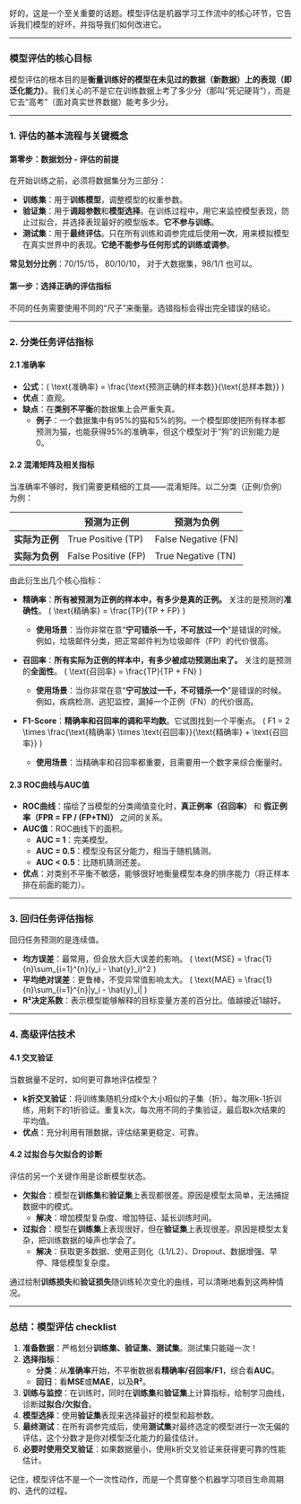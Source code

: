好的，这是一个至关重要的话题。模型评估是机器学习工作流中的核心环节，它告诉我们模型的好坏，并指导我们如何改进它。

---

### 模型评估的核心目标

模型评估的根本目的是**衡量训练好的模型在未见过的数据（新数据）上的表现（即泛化能力）**。我们关心的不是它在训练数据上考了多少分（那叫“死记硬背”），而是它去“高考”（面对真实世界数据）能考多少分。

---

### 1. 评估的基本流程与关键概念

#### 第零步：数据划分 - 评估的前提
在开始训练之前，必须将数据集分为三部分：
- **训练集**：用于**训练模型**，调整模型的权重参数。
- **验证集**：用于**调超参数**和**模型选择**。在训练过程中，用它来监控模型表现，防止过拟合，并选择表现最好的模型版本。**它不参与训练**。
- **测试集**：用于**最终评估**。只在所有训练和调参完成后使用**一次**，用来模拟模型在真实世界中的表现。**它绝不能参与任何形式的训练或调参**。

**常见划分比例**：70/15/15， 80/10/10， 对于大数据集，98/1/1 也可以。

#### 第一步：选择正确的评估指标
不同的任务需要使用不同的“尺子”来衡量。选错指标会得出完全错误的结论。

---

### 2. 分类任务评估指标

#### 2.1 准确率
- **公式**：\( \text{准确率} = \frac{\text{预测正确的样本数}}{\text{总样本数}} \)
- **优点**：直观。
- **缺点**：在**类别不平衡**的数据集上会严重失真。
    - **例子**：一个数据集中有95%的猫和5%的狗。一个模型即使把所有样本都预测为猫，也能获得95%的准确率，但这个模型对于“狗”的识别能力是0。

#### 2.2 混淆矩阵及相关指标
当准确率不够时，我们需要更精细的工具——混淆矩阵。以二分类（正例/负例）为例：

|                  | **预测为正例** | **预测为负例** |
| ---------------- | -------------- | -------------- |
| **实际为正例**   | True Positive (TP) | False Negative (FN) |
| **实际为负例**   | False Positive (FP) | True Negative (TN) |

由此衍生出几个核心指标：

- **精确率**：**所有被预测为正例的样本中，有多少是真的正例。** 关注的是预测的**准确性**。
  \( \text{精确率} = \frac{TP}{TP + FP} \)
  - **使用场景**：当你非常在意“**宁可错杀一千，不可放过一个**”是错误的时候。例如，垃圾邮件分类，把正常邮件判为垃圾邮件（FP）的代价很高。

- **召回率**：**所有实际为正例的样本中，有多少被成功预测出来了。** 关注的是预测的**全面性**。
  \( \text{召回率} = \frac{TP}{TP + FN} \)
  - **使用场景**：当你非常在意“**宁可放过一千，不可错杀一个**”是错误的时候。例如，疾病检测、逃犯监控，漏掉一个正例（FN）的代价很高。

- **F1-Score**：**精确率和召回率的调和平均数**。它试图找到一个平衡点。
  \( F1 = 2 \times \frac{\text{精确率} \times \text{召回率}}{\text{精确率} + \text{召回率}} \)
  - **使用场景**：当精确率和召回率都重要，且需要用一个数字来综合衡量时。

#### 2.3 ROC曲线与AUC值
- **ROC曲线**：描绘了当模型的分类阈值变化时，**真正例率（召回率）** 和 **假正例率（FPR = FP / (FP+TN)）** 之间的关系。
- **AUC值**：ROC曲线下的面积。
  - **AUC = 1**：完美模型。
  - **AUC = 0.5**：模型没有区分能力，相当于随机猜测。
  - **AUC < 0.5**：比随机猜测还差。
- **优点**：对类别不平衡不敏感，能够很好地衡量模型本身的排序能力（将正样本排在前面的能力）。

---

### 3. 回归任务评估指标

回归任务预测的是连续值。

- **均方误差**：最常用，但会放大巨大误差的影响。
  \( \text{MSE} = \frac{1}{n}\sum_{i=1}^{n}(y_i - \hat{y}_i)^2 \)
- **平均绝对误差**：更鲁棒，不受异常值影响太大。
  \( \text{MAE} = \frac{1}{n}\sum_{i=1}^{n}|y_i - \hat{y}_i| \)
- **R²决定系数**：表示模型能够解释的目标变量方差的百分比。值越接近1越好。

---

### 4. 高级评估技术

#### 4.1 交叉验证
当数据量不足时，如何更可靠地评估模型？
- **k折交叉验证**：将训练集随机分成k个大小相似的子集（折）。每次用k-1折训练，用剩下的1折验证。重复k次，每次用不同的子集验证，最后取k次结果的平均值。
- **优点**：充分利用有限数据，评估结果更稳定、可靠。



#### 4.2 过拟合与欠拟合的诊断
评估的另一个关键作用是诊断模型状态。
- **欠拟合**：模型在**训练集**和**验证集**上表现都很差。原因是模型太简单，无法捕捉数据中的模式。
  - **解决**：增加模型复杂度、增加特征、延长训练时间。
- **过拟合**：模型在**训练集**上表现很好，但在**验证集**上表现很差。原因是模型太复杂，把训练数据的噪声也学会了。
  - **解决**：获取更多数据、使用正则化（L1/L2）、Dropout、数据增强、早停、降低模型复杂度。

通过绘制**训练损失**和**验证损失**随训练轮次变化的曲线，可以清晰地看到这两种情况。


---

### 总结：模型评估 checklist

1.  **准备数据**：严格划分**训练集、验证集、测试集**。测试集只能碰一次！
2.  **选择指标**：
    - **分类**：从**准确率**开始，不平衡数据看**精确率/召回率/F1**，综合看**AUC**。
    - **回归**：看**MSE**或**MAE**，以及**R²**。
3.  **训练与监控**：在训练时，同时在**训练集**和**验证集**上计算指标，绘制学习曲线，诊断**过拟合/欠拟合**。
4.  **模型选择**：使用**验证集**表现来选择最好的模型和超参数。
5.  **最终测试**：在所有调参完成后，使用**测试集**对最终选定的模型进行一次无偏的评估，这个分数才是你对模型泛化能力的最佳估计。
6.  **必要时使用交叉验证**：如果数据量小，使用k折交叉验证来获得更可靠的性能估计。

记住，模型评估不是一个一次性动作，而是一个贯穿整个机器学习项目生命周期的、迭代的过程。